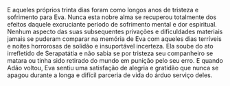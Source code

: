 ﻿E aqueles próprios trinta dias foram como longos anos de tristeza e sofrimento para Eva. Nunca esta nobre alma se recuperou totalmente dos efeitos daquele excruciante período de sofrimento mental e dor espiritual. Nenhum aspecto das suas subsequentes privações e dificuldades materiais jamais se puderam comparar na memória de Eva com aqueles dias terríveis e noites horrorosas de solidão e insuportável incerteza. Ela soube do ato irrefletido de Serapatátia e não sabia se por tristeza seu companheiro se matara ou tinha sido retirado do mundo em punição pelo seu erro. E quando Adão voltou, Eva sentiu uma satisfação de alegria e gratidão que nunca se apagou durante a longa e difícil parceria de vida do árduo serviço deles.